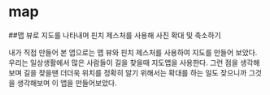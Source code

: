 # map
##맵 뷰로 지도를 나타내며 핀치 제스처를 사용해 사진 확대 및 축소하기

내가 직접 만들어 본 앱으로는 맵 뷰와 핀치 제스처를 사용하여 지도를 만들어 보았다.
우리는 일상생활에서 많은 사람들이 길을 찾을때 지도앱을 사용한다. 그런 점을 생각해보며 길을 찾을땐 더더욱 위치를 정확히 알기 위해서는 확대를 하는 일도 잦으니까 그것을 생각해보며 이 앱을 만들어보았다.


